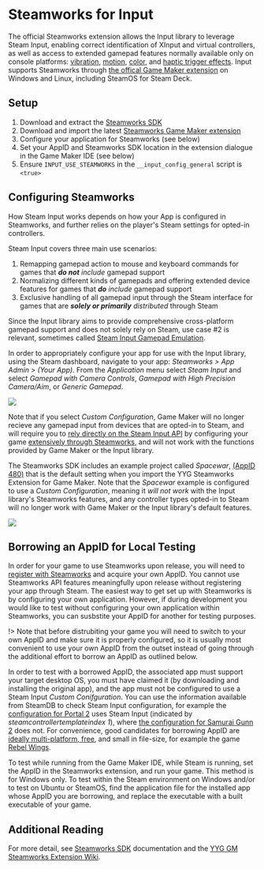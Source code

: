 # Steamworks for Input

The official Steamworks extension allows the Input library to leverage Steam Input, enabling correct identification of XInput and virtual controllers, as well as access to extended gamepad features normally available only on console platforms: [vibration](Functions-(Vibration).md), [motion](Functions-(Motion).md), [color](Functions-(Color).md), and [haptic trigger effects](Functions-(Trigger-Effects).md). Input supports Steamworks through [the offical Game Maker extension](https://github.com/YoYoGames/GMEXT-Steamworks/releases) on Windows and Linux, including SteamOS for Steam Deck.

## Setup

1. Download and extract the [Steamworks SDK](https://partner.steamgames.com/downloads/list)
2. Download and import the latest [Steamworks Game Maker extension](https://github.com/YoYoGames/GMEXT-Steamworks/releases)
3. Configure your application for Steamworks (see below)
4. Set your AppID and Steamworks SDK location in the extension dialogue in the Game Maker IDE (see below)
5. Ensure `INPUT_USE_STEAMWORKS` in the `__input_config_general` script is `<true>`


## Configuring Steamworks

How Steam Input works depends on how your App is configured in Steamworks, and further relies on the player's Steam settings for opted-in controllers.

Steam Input covers three main use scenarios:

1. Remapping gamepad action to mouse and keyboard commands for games that ***do not** include* gamepad support
2. Normalizing different kinds of gamepads and offering extended device features for games that ***do** include* gamepad support
3. Exclusive handling of all gamepad input through the Steam interface for games that are ***solely or primarily** distributed* through Steam

Since the Input library aims to provide comprehensive cross-platform gamepad support and does not solely rely on Steam, use case #2 is relevant, sometimes called [Steam Input Gamepad Emulation](https://partner.steamgames.com/doc/features/steam_controller/steam_input_gamepad_emulation_bestpractices). 

In order to appropriately configure your app for use with the Input library, using the Steam dashboard, navigate to your app: *Steamworks > App Admin > (Your App)*. From the *Application* menu select *Steam Input* and select *Gamepad with Camera Controls*, *Gamepad with High Precision Camera/Aim*, or *Generic Gamepad*.

<img src="https://i.imgur.com/xve3seR.png">

Note that if you select *Custom Configuration*, Game Maker will no longer recieve any gamepad input from devices that are opted-in to Steam, and will require you to [rely directly on the Steam Input API](https://github.com/YoYoGames/GMEXT-Steamworks/wiki/Input#Input) by configuring your game [extensively through Steamworks](https://partner.steamgames.com/doc/features/steam_controller/iga_file), and will not work with the functions provided by Game Maker or the Input library.

The Steamworks SDK includes an example project called *Spacewar*, [(AppID 480)](https://steamdb.info/app/480) that is the default setting when you import the YYG Steamworks Extension for Game Maker. Note that the *Spacewar* example is configured to use a *Custom Configuration*, meaning it _will not work_ with the Input library's Steamworks features, and any controller types opted-in to Steam will no longer work with Game Maker or the Input library's default features.

<img src="https://i.imgur.com/czFKFNj.png">

## Borrowing an AppID for Local Testing

In order for your game to use Steamworks upon release, you will need to [register with Steamworks](https://partner.steamgames.com/newpartner/) and acquire your own AppID. You cannot use Steamworks API features meaningfully upon release without registering your app through Steam. The easiest way to get set up with Steamworks is by configuring your own application. However, if during development you would like to test without configuring your own application within Steamworks, you can susbstite your AppID for another for testing purposes. 

!> Note that before distrubiting your game you will need to switch to your own AppID and make sure it is properly configured, so it is usually most convenient to use your own AppID from the outset instead of going through the additional effort to borrow an AppID as outlined below.

In order to test with a borrowed AppID, the associated app must support your target desktop OS, you must have claimed it (by downloading and installing the original app), and the app must not be configured to use a Steam Input *Custom Conifguration*. You can use the information available from SteamDB to check Steam Input configuration, for example the [configuration for Portal 2](https://steamdb.info/app/620/config/) uses Steam Input (indicated by *steamcontrollertemplateindex 1*), where [the configuration for Samurai Gunn 2](https://steamdb.info/app/1397790/config/) does not. For convenience, good candidates for borrowing AppID are [ideally multi-platform, free](https://store.steampowered.com/search/?sort_by=Released_DESC&maxprice=free&category1=998&category2=28&os=linux), and small in file-size, for example the game [Rebel Wings](https://store.steampowered.com/app/378090/Rebel_Wings/).

To test while running from the Game Maker IDE, while Steam is running, set the AppID in the Steamworks extension, and run your game. This method is for Windows only. To test within the Steam environment on Windows and/or to test on Ubuntu or SteamOS, find the application file for the installed app whose AppID you are borrowing, and replace the executable with a built executable of your game.

## Additional Reading

For more detail, see [Steamworks SDK](https://partner.steamgames.com/doc/features/steam_controller) documentation and the [YYG GM Steamworks Extension Wiki](https://github.com/YoYoGames/GMEXT-Steamworks/wiki/Input#Input).
